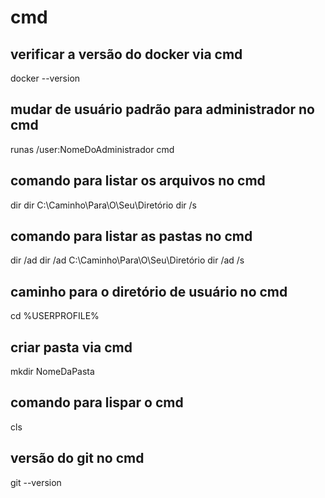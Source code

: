 # cmd
## verificar a versão do docker via cmd
docker --version
## mudar de usuário padrão para administrador no cmd
runas /user:NomeDoAdministrador cmd
## comando para listar os arquivos no cmd
dir
dir C:\Caminho\Para\O\Seu\Diretório
dir /s
## comando para listar as pastas no cmd
dir /ad
dir /ad C:\Caminho\Para\O\Seu\Diretório
dir /ad /s
## caminho para o diretório de usuário no cmd
cd %USERPROFILE%
## criar pasta via cmd
mkdir NomeDaPasta
## comando para lispar o cmd
cls
##  versão do git no cmd
git --version
## 
